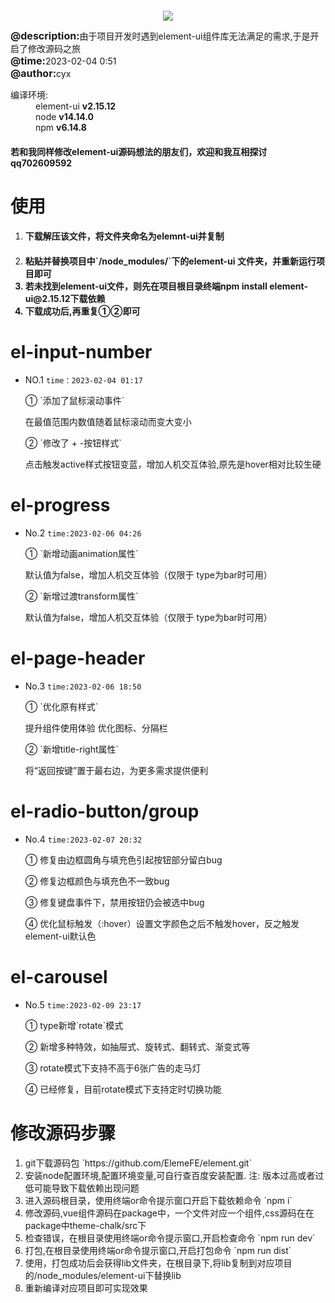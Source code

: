 <p align="center" style="margin-top: 20px;">
  <img src="https://cdn.rawgit.com/ElemeFE/element/dev/element_logo.svg">
</p>


<div><span style="font-size:16px;font-weight:700;">@description:</span>由于项目开发时遇到element-ui组件库无法满足的需求,于是开启了修改源码之旅</div>
<div><span style="font-size:16px;font-weight:700;">@time:</span>2023-02-04 0:51</div>
<div><span style="font-size:16px;font-weight:700;">@author:</span>cyx</div>

<dl>
    <dt>编译环境:</dt>
    <dd>element-ui <span style="font-weight:700;">v2.15.12</span></dd>
    <dd>node       <span style="font-weight:700;">v14.14.0</span></dd>
    <dd>npm        <span style="font-weight:700;">v6.14.8</span></dd>
</dl>

<h4>若和我同样修改element-ui源码想法的朋友们，欢迎和我互相探讨qq702609592</h4>

# 使用
<ol>
    <li><h4>下载解压该文件，将文件夹命名为elemnt-ui并复制<h4></li>
    <li><h4>粘贴并替换项目中`/node_modules/`下的element-ui 文件夹，并重新运行项目即可<h4</li>
    <li>若未找到element-ui文件，则先在项目根目录终端npm install element-ui@2.15.12下载依赖</li>
    <li>下载成功后,再重复①②即可</li>
</ol>


# el-input-number
- NO.1  `time：2023-02-04 01:17`
    <p>① `添加了鼠标滚动事件`</p>
        在最值范围内数值随着鼠标滚动而变大变小
    <p>② `修改了 + -按钮样式`</p>
        点击触发active样式按钮变蓝，增加人机交互体验,原先是hover相对比较生硬
    
# el-progress
- No.2  `time:2023-02-06 04:26`
    <p>① `新增动画animation属性`</p>
         默认值为false，增加人机交互体验（仅限于 type为bar时可用）
    <p>② `新增过渡transform属性`</p>
         默认值为false，增加人机交互体验（仅限于 type为bar时可用）

# el-page-header
- No.3  `time:2023-02-06 18:50`
    <p>① `优化原有样式`</p>
        提升组件使用体验 优化图标、分隔栏
    <p>② `新增title-right属性`</p>
        将“返回按键”置于最右边，为更多需求提供便利

# el-radio-button/group
- No.4  `time:2023-02-07 20:32`
    <p>① 修复由边框圆角与填充色引起按钮部分留白bug</p>
    <p>② 修复边框颜色与填充色不一致bug</p>
    <p>③ 修复键盘事件下，禁用按钮仍会被选中bug</p>
    <p>④ 优化鼠标触发（:hover）设置文字颜色之后不触发hover，反之触发element-ui默认色</p>

# el-carousel
- No.5  `time:2023-02-09 23:17`
    <p>① type新增`rotate`模式</p>
    <p>② 新增多种特效，如抽屉式、旋转式、翻转式、渐变式等</p>
    <p>③ rotate模式下支持不高于6张广告的走马灯</p>
    <p>④ 已经修复，目前rotate模式下支持定时切换功能</p>

# 修改源码步骤
<ol>
    <li>git下载源码包 `https://github.com/ElemeFE/element.git`</li>
    <li>安装node配置环境,配置环境变量,可自行查百度安装配置. 注: 版本过高或者过低可能导致下载依赖出现问题</li>
    <li>进入源码根目录，使用终端or命令提示窗口开启下载依赖命令 `npm i`</li>
    <li>修改源码,vue组件源码在package中，一个文件对应一个组件,css源码在在package中theme-chalk/src下</li>
    <li>检查错误，在根目录使用终端or命令提示窗口,开启检查命令 `npm run dev`</li>
    <li>打包,在根目录使用终端or命令提示窗口,开启打包命令 `npm run dist`</li>
    <li>使用，打包成功后会获得lib文件夹，在根目录下,将lib复制到对应项目的/node_modules/element-ui下替换lib</li>
    <li>重新编译对应项目即可实现效果</li>
</ol>

